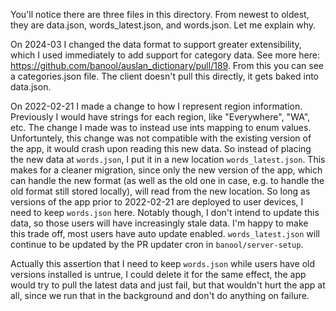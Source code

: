 You'll notice there are three files in this directory. From newest to oldest, they are data.json, words_latest.json, and words.json. Let me explain why.

On 2024-03 I changed the data format to support greater extensibility, which I used immediately to add support for category data. See more here: https://github.com/banool/auslan_dictionary/pull/189. From this you can see a categories.json file. The client doesn't pull this directly, it gets baked into data.json.

On 2022-02-21 I made a change to how I represent region information. Previously I would have strings for each region, like "Everywhere", "WA", etc. The change I made was to instead use ints mapping to enum values. Unfortuntely, this change was not compatible with the existing version of the app, it would crash upon reading this new data. So instead of placing the new data at `words.json`, I put it in a new location `words_latest.json`. This makes for a cleaner migration, since only the new version of the app, which can handle the new format (as well as the old one in case, e.g. to handle the old format still stored locally), will read from the new location. So long as versions of the app prior to 2022-02-21 are deployed to user devices, I need to keep `words.json` here. Notably though, I don't intend to update this data, so those users will have increasingly stale data. I'm happy to make this trade off, most users have auto update enabled. `words_latest.json` will continue to be updated by the PR updater cron in `banool/server-setup`.

Actually this assertion that I need to keep `words.json` while users have old versions installed is untrue, I could delete it for the same effect, the app would try to pull the latest data and just fail, but that wouldn't hurt the app at all, since we run that in the background and don't do anything on failure.

